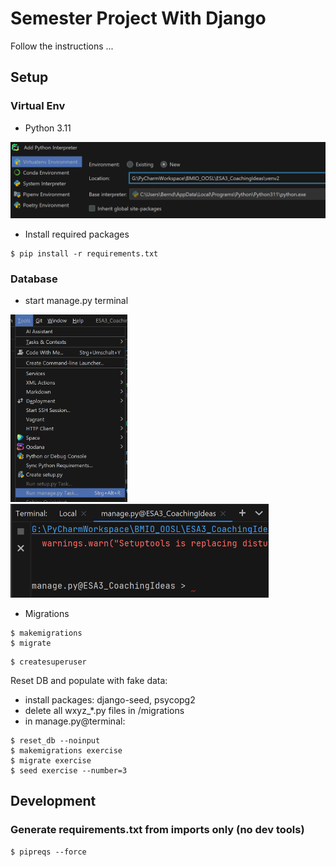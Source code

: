 # Semester Project With Django

Follow the instructions ...

## Setup

### Virtual Env
- Python 3.11

![img.png](documentation/Screenshot_virtual_env.png)

- Install required packages
```shell
$ pip install -r requirements.txt
```

### Database
- start manage.py terminal

<img src="documentation/Screenshot_start_manage_py_terminal.png" alt="" height="300"/>

<img src="documentation/Screenshot_manage_py_terminal.png" alt="" height="150"/>

- Migrations

```shell
$ makemigrations
$ migrate
```

```shell
$ createsuperuser
```

Reset DB and populate with fake data:

- install packages: django-seed, psycopg2
- delete all wxyz_*.py files in /migrations
- in manage.py@terminal:

```shell
$ reset_db --noinput
$ makemigrations exercise
$ migrate exercise
$ seed exercise --number=3
```


## Development
### Generate requirements.txt from imports only (no dev tools)
```shell
$ pipreqs --force
```






